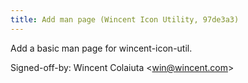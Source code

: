 ```yaml
---
title: Add man page (Wincent Icon Utility, 97de3a3)
---
```


Add a basic man page for wincent-icon-util.

Signed-off-by: Wincent Colaiuta &lt;win@wincent.com&gt;
